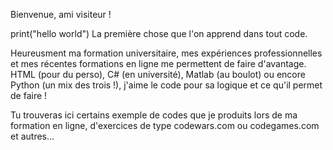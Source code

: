 Bienvenue, ami visiteur !

print("hello world")
La première chose que l'on apprend dans tout code.

Heureusment ma formation universitaire, mes expériences professionnelles et mes récentes formations en ligne me permettent de faire d'avantage.
HTML (pour du perso), C# (en université), Matlab (au boulot) ou encore Python (un mix des trois !), j'aime le code pour sa logique et ce qu'il permet de faire !

Tu trouveras ici certains exemple de codes que je produits lors de ma formation en ligne, d'exercices de type codewars.com ou codegames.com et autres...


